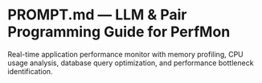 # PROMPT.md — LLM & Pair Programming Guide for PerfMon

Real-time application performance monitor with memory profiling, CPU usage analysis, database query optimization, and performance bottleneck identification.
